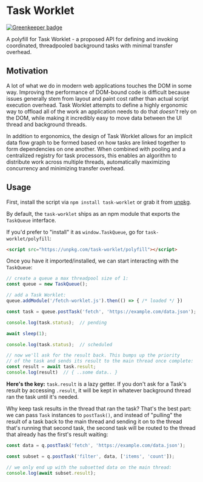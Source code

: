 # Task Worklet

[![Greenkeeper badge](https://badges.greenkeeper.io/developit/task-worklet.svg?token=829d75c2d5a9be5185788e5a85ec52527d1757f305f4c08b1ae6805370062c78&ts=1537391462423)](https://greenkeeper.io/)

A polyfill for Task Worklet - a proposed API for defining and invoking coordinated, threadpooled background tasks with minimal transfer overhead.

## Motivation

A lot of what we do in modern web applications touches the DOM in some way.
Improving the performance of DOM-bound code is difficult because issues generally stem from layout and paint cost rather than actual script execution overhead.
Task Worklet attempts to define a highly ergonomic way to offload all of the work an application needs to do that _doesn't_ rely on the DOM, while making it incredibly easy to move data between the UI thread and background threads.

In addition to ergonomics, the design of Task Worklet allows for an implicit data flow graph to be formed based on how tasks are linked together to form dependencies on one another.  When combined with pooling and a centralized registry for task processors, this enables an algorithm to distribute work across multiple threads, automatically maximizing concurrency and minimizing transfer overhead.

## Usage

First, install the script via `npm install task-worklet` or grab it from [unpkg](https://unpkg.com/task-worklet).

By default, the `task-worklet` ships as an npm module that exports the `TaskQueue` interface.

If you'd prefer to "install" it as `window.TaskQueue`, go for `task-worklet/polyfill`:

```html
<script src="https://unpkg.com/task-worklet/polyfill"></script>
```

Once you have it imported/installed, we can start interacting with the `TaskQueue`:

```js
// create a queue a max threadpool size of 1:
const queue = new TaskQueue();

// add a Task Worklet:
queue.addModule('/fetch-worklet.js').then(() => { /* loaded */ })

const task = queue.postTask('fetch', 'https://example.com/data.json');

console.log(task.status);  // pending

await sleep(1);

console.log(task.status);  // scheduled

// now we'll ask for the result back. This bumps up the priority
// of the task and sends its result to the main thread once complete:
const result = await task.result;
console.log(result)  // { ..some data.. }
```

**Here's the key:**  `task.result` is a lazy getter. If you don't ask for a Task's result by accessing `.result`, it will be kept in whatever background thread ran the task until it's needed.

Why keep task results in the thread that ran the task?
That's the best part: we can pass `Task` instances to `postTask()`, and instead of "pulling" the result of a task back to the main thread and sending it on to the thread that's running that second task, the second task will be routed to the thread that already has the first's result waiting:

```js
const data = q.postTask('fetch', 'https://example.com/data.json');

const subset = q.postTask('filter', data, ['items', 'count']);

// we only end up with the subsetted data on the main thread:
console.log(await subset.result);
```
